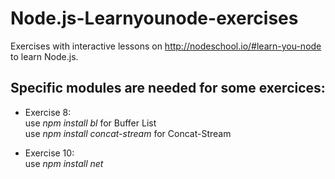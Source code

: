 Node.js-Learnyounode-exercises
==============================

Exercises with interactive lessons on http://nodeschool.io/#learn-you-node to learn Node.js.

Specific modules are needed for some exercices:
-----------------------------------------------

- Exercise 8: <br/>use *npm install bl* for Buffer List<br/>use *npm install concat-stream* for Concat-Stream

- Exercise 10:<br/>use *npm install net*

